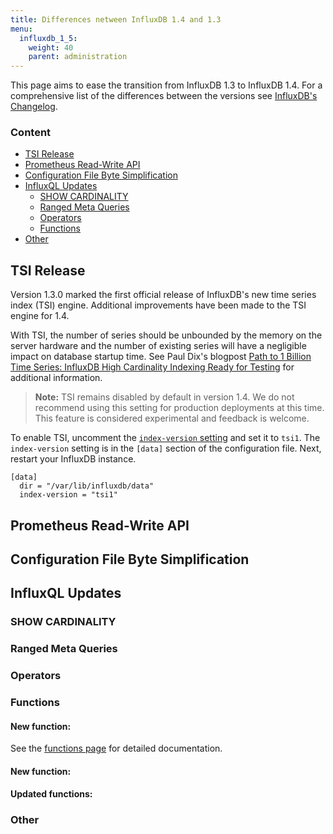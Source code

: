 ```yaml
---
title: Differences netween InfluxDB 1.4 and 1.3
menu:
  influxdb_1_5:
    weight: 40
    parent: administration
---
```


This page aims to ease the transition from InfluxDB 1.3 to InfluxDB 1.4.
For a comprehensive list of the differences between the versions
see [InfluxDB's Changelog](/influxdb/v1.5/about_the_project/releasenotes-changelog/).

### Content
* [TSI Release](#tsi-release)
* [Prometheus Read-Write API](#prometheus-read-write-api)
* [Configuration File Byte Simplification](#configuration-file-byte-simplification)
* [InfluxQL Updates](#influxql-updates)
  * [SHOW CARDINALITY](#show-cardinality)
  * [Ranged Meta Queries](#ranged-meta-queries)
  * [Operators](#operators)
  * [Functions](#functions)
* [Other](#other)

## TSI Release
Version 1.3.0 marked the first official release of InfluxDB's new time series index (TSI) engine.  Additional
improvements have been made to the TSI engine for 1.4.

With TSI, the number of series should be unbounded by the memory on the server hardware and the number of existing series will have a negligible impact on database startup time.
See Paul Dix's blogpost [Path to 1 Billion Time Series: InfluxDB High Cardinality Indexing Ready for Testing](https://www.influxdata.com/path-1-billion-time-series-influxdb-high-cardinality-indexing-ready-testing/) for additional information.

> **Note:** TSI remains disabled by default in version 1.4.  We do not recommend using this setting for production deployments
at this time.  This feature is considered experimental and feedback is welcome.

To enable TSI, uncomment the [`index-version` setting](/influxdb/v1.5/administration/config/#index-version-inmem) and set it to `tsi1`.
The `index-version` setting is in the `[data]` section of the configuration file.
Next, restart your InfluxDB instance.

```
[data]
  dir = "/var/lib/influxdb/data"
  index-version = "tsi1"
```

## Prometheus Read-Write API

## Configuration File Byte Simplification

## InfluxQL Updates

### SHOW CARDINALITY

### Ranged Meta Queries

### Operators



### Functions


#### New function:

See the [functions page](/influxdb/v1.5/query_language/functions/) for detailed documentation.

#### New function:

#### Updated functions:

### Other
